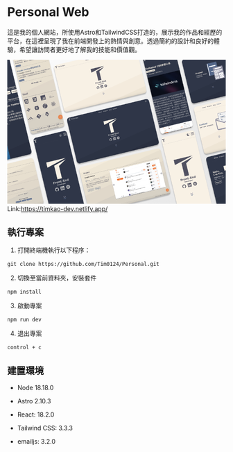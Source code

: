 # Personal Web

這是我的個人網站，所使用Astro和TailwindCSS打造的，展示我的作品和經歷的平台，在這裡呈現了我在前端開發上的熱情與創意。透過簡約的設計和良好的體驗，希望讓訪問者更好地了解我的技能和價值觀。

![image](./public/images/personal-image.png)
Link:https://timkao-dev.netlify.app/
## 執行專案
1. 打開終端機執行以下程序：
```
git clone https://github.com/Tim0124/Personal.git
```
2. 切換至當前資料夾，安裝套件
```
npm install
```
3. 啟動專案
```
npm run dev
```
4. 退出專案
```
control + c
```

## 建置環境
* Node 18.18.0

* Astro 2.10.3

* React: 18.2.0

* Tailwind CSS: 3.3.3

* emailjs: 3.2.0